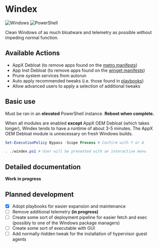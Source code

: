 # Windex

![Windows](https://img.shields.io/badge/Windows-0078D6?style=for-the-badge&logo=windows&logoColor=white) ![PowerShell](https://img.shields.io/badge/PowerShell-%235391FE.svg?style=for-the-badge&logo=powershell&logoColor=white)

Clean Windows of as much bloatware and telemetry as possible without impeding normal function.

## Available Actions

* AppX Debloat (to remove apps found on the [metro manifests](./defs/metro/))
* App Inst Debloat (to remove apps found on the [winget manifests](./defs/winget/))
* Prune system services from autorun
* Auto apply recommended tweaks (i.e. those found in [playbooks](./defs/tweaks.yaml))
* Allow advanced users to apply a selection of additional tweaks

## Basic use

Must be ran in an **elevated** PowerShell instance. **Reboot when complete.**

When all modules are enabled **except** AppX OEM Debloat (which takes longer), Windex tends to have a runtime of about 3-5 minutes. The AppX OEM Debloat module is unnecessary on fresh Windows builds.
```powershell
Set-ExecutionPolicy Bypass -Scope Process # Confirm with Y or A

. ./windex.ps1 # User will be presented with an interactive menu
```

## Detailed documentation

__Work in progress__

## Planned development

- [x] Adopt playbooks for easier expansion and maintenance
- [ ] Remove additional telemetry **(in progress)**
- [ ] Create some sort of deployment pipeline for easier fetch and exec (possibly to one of the Windows package managers)
- [ ] Create some sort of executable with GUI
- [ ] Add normally-hidden tweak for the installation of hypervisor guest agents
